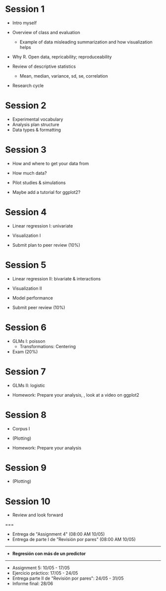 # Session 1

* Intro myself
* Overview of class and evaluation
  * Example of data misleading summarization and how visualization helps

* Why R. Open data, repricability; reproduceability
* Review of descriptive statistics
  * Mean, median, variance, sd, se, correlation

* Research cycle


# Session 2

  * Experimental vocabulary 
  * Analysis plan structure
  * Data types & formatting

# Session 3

  * How and where to get your data from
  * How much data?
  * Pilot studies & simulations

  * Maybe add a tutorial for ggplot2?

# Session 4

  * Linear regression I: univariate
  * Visualization I

  * Submit plan to peer review (10%)

# Session 5
  * Linear regression II: bivariate & interactions
  * Visualization II
  * Model performance

  * Submit peer review (10%)

# Session 6
  * GLMs I: poisson
    * Transformations: Centering
  * Exam (20%)



# Session 7
  * GLMs II: logistic

  * Homework: Prepare your analysis, , look at a video on ggplot2

# Session 8
  * Corpus I
  * (Plotting)

  * Homework: Prepare your analysis

# Session 9
  * (Plotting)


# Session 10
  * Review and look forward


===

* Entrega de "Assignment 4" (08:00 AM 10/05)
* Entrega de parte I de "Revisión por pares" (08:00 AM 10/05)

***

* **Regresión con más de un predictor**

*** 

  * Assignment 5: 10/05 - 17/05
  * Ejercicio práctico: 17/05 - 24/05
  * Entrega parte II de "Revisión por pares": 24/05 - 31/05
  * Informe final: 28/06